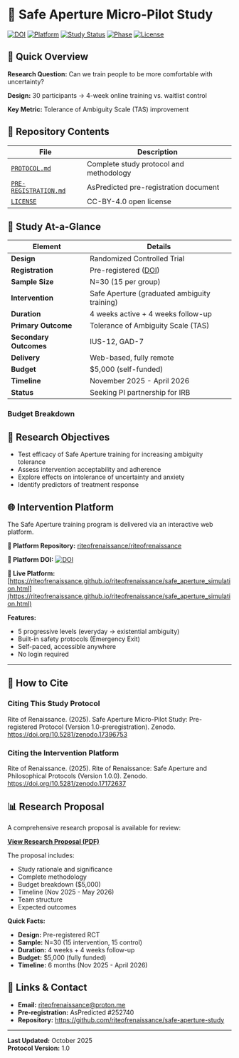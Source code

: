 # 🔬 Safe Aperture Micro-Pilot Study

[![DOI](https://zenodo.org/badge/DOI/10.5281/zenodo.17396753.svg)](https://doi.org/10.5281/zenodo.17396753)
[![Platform](https://img.shields.io/badge/Platform-DOI_10.5281%2Fzenodo.17172637-blue)](https://doi.org/10.5281/zenodo.17172637)
[![Study Status](https://img.shields.io/badge/Status-Pre--registered-blue)]()
[![Phase](https://img.shields.io/badge/Phase-IRB_Submission-orange)]()
[![License](https://img.shields.io/badge/License-CC--BY--4.0-green)](LICENSE)


## 🎯 Quick Overview

**Research Question:** Can we train people to be more comfortable with uncertainty?

**Design:** 30 participants → 4-week online training vs. waitlist control

**Key Metric:** Tolerance of Ambiguity Scale (TAS) improvement

## 📁 Repository Contents

| File | Description |
|------|-------------|
| [`PROTOCOL.md`](PROTOCOL.md) | Complete study protocol and methodology |
| [`PRE-REGISTRATION.md`](PRE-REGISTRATION.md) | AsPredicted pre-registration document |
| [`LICENSE`](LICENSE) | CC-BY-4.0 open license |

## 🎯 Study At-a-Glance

| **Element** | **Details** |
|-------------|-------------|
| **Design** | Randomized Controlled Trial |
| **Registration** | Pre-registered ([DOI](https://doi.org/10.5281/zenodo.17396753)) |
| **Sample Size** | N=30 (15 per group) |
| **Intervention** | Safe Aperture (graduated ambiguity training) |
| **Duration** | 4 weeks active + 4 weeks follow-up |
| **Primary Outcome** | Tolerance of Ambiguity Scale (TAS) |
| **Secondary Outcomes** | IUS-12, GAD-7 |
| **Delivery** | Web-based, fully remote |
| **Budget** | $5,000 (self-funded) |
| **Timeline** | November 2025 - April 2026 |
| **Status** | Seeking PI partnership for IRB |

### Budget Breakdown

## 🎯 Research Objectives

- Test efficacy of Safe Aperture training for increasing ambiguity tolerance
- Assess intervention acceptability and adherence  
- Explore effects on intolerance of uncertainty and anxiety
- Identify predictors of treatment response

## 🌐 Intervention Platform

The Safe Aperture training program is delivered via an interactive web platform.

**🔗 Platform Repository:**
[riteofrenaissance/riteofrenaissance](https://github.com/riteofrenaissance/riteofrenaissance)

**📖 Platform DOI:**
[![DOI](https://zenodo.org/badge/DOI/10.5281/zenodo.17172637.svg)](https://doi.org/10.5281/zenodo.17172637)

**🎯 Live Platform:**
[https://riteofrenaissance.github.io/riteofrenaissance/safe_aperture_simulation.html](https://riteofrenaissance.github.io/riteofrenaissance/safe_aperture_simulation.html)

**Features:**
- 5 progressive levels (everyday → existential ambiguity)
- Built-in safety protocols (Emergency Exit)
- Self-paced, accessible anywhere
- No login required

---

## 📖 How to Cite

### Citing This Study Protocol

Rite of Renaissance. (2025). Safe Aperture Micro-Pilot Study: 
Pre-registered Protocol (Version 1.0-preregistration). Zenodo. 
https://doi.org/10.5281/zenodo.17396753


### Citing the Intervention Platform

Rite of Renaissance. (2025). Rite of Renaissance: Safe Aperture and 
Philosophical Protocols (Version 1.0.0). Zenodo. 
https://doi.org/10.5281/zenodo.17172637

## 📊 Research Proposal

A comprehensive research proposal is available for review:

**[View Research Proposal (PDF)](docs/RESEARCH_PROPOSAL_Safe_Aperture_2025.pdf)**

The proposal includes:
- Study rationale and significance
- Complete methodology
- Budget breakdown ($5,000)
- Timeline (Nov 2025 - May 2026)
- Team structure
- Expected outcomes

**Quick Facts:**
- **Design:** Pre-registered RCT
- **Sample:** N=30 (15 intervention, 15 control)
- **Duration:** 4 weeks + 4 weeks follow-up
- **Budget:** $5,000 (fully funded)
- **Timeline:** 6 months (Nov 2025 - April 2026)

## 🔗 Links & Contact

- **Email:** riteofrenaissance@proton.me
- **Pre-registration:** AsPredicted #252740
- **Repository:** https://github.com/riteofrenaissance/safe-aperture-study

---

**Last Updated:** October 2025  
**Protocol Version:** 1.0
